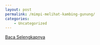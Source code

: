 ```yaml
---
layout: post
permalink: /mimpi-melihat-kambing-gunung/
categories:
    - Uncategorized
---
```


[Baca Selengkapnya](/10)